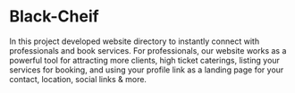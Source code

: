 # Black-Cheif
In this project developed website directory to instantly connect with professionals and book services. For professionals, our website works as a powerful tool for attracting more clients, high ticket caterings, listing your services for booking, and using your profile link as a landing page for your contact, location, social links &amp; more.
